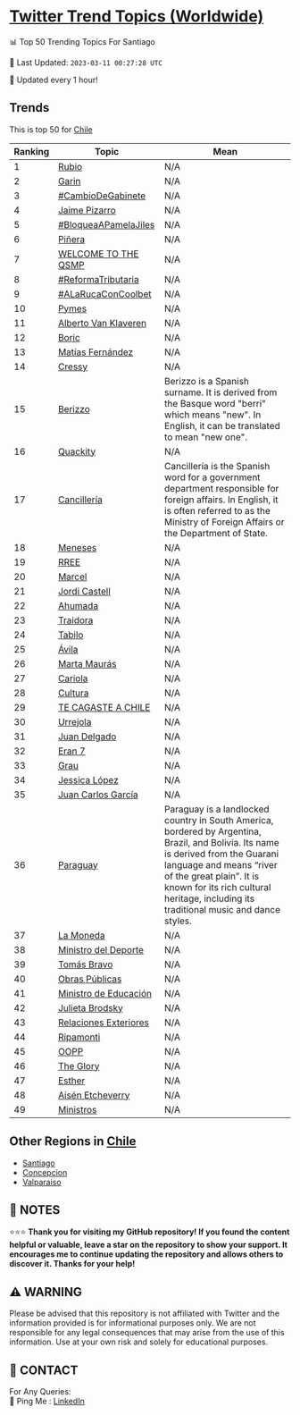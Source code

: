 [Twitter Trend Topics (Worldwide)](https://github.com/ErcinDedeoglu/Twitter-Trend-Topics)
==========


📊 Top 50 Trending Topics For Santiago

📆 Last Updated: `2023-03-11 00:27:28 UTC`

🔧 Updated every 1 hour!


## Trends

This is top 50 for [Chile](</Chile>)

| Ranking | Topic | Mean |
| ------- | ------------ | ------------ |
| 1 | [Rubio](http://twitter.com/search?q=Rubio) | N/A |
| 2 | [Garin](http://twitter.com/search?q=Garin) | N/A |
| 3 | [#CambioDeGabinete](http://twitter.com/search?q=%23CambioDeGabinete) | N/A |
| 4 | [Jaime Pizarro](http://twitter.com/search?q=Jaime+Pizarro) | N/A |
| 5 | [#BloqueaAPamelaJiles](http://twitter.com/search?q=%23BloqueaAPamelaJiles) | N/A |
| 6 | [Piñera](http://twitter.com/search?q=Pi%c3%b1era) | N/A |
| 7 | [WELCOME TO THE QSMP](http://twitter.com/search?q=WELCOME+TO+THE+QSMP) | N/A |
| 8 | [#ReformaTributaria](http://twitter.com/search?q=%23ReformaTributaria) | N/A |
| 9 | [#ALaRucaConCoolbet](http://twitter.com/search?q=%23ALaRucaConCoolbet) | N/A |
| 10 | [Pymes](http://twitter.com/search?q=Pymes) | N/A |
| 11 | [Alberto Van Klaveren](http://twitter.com/search?q=Alberto+Van+Klaveren) | N/A |
| 12 | [Boric](http://twitter.com/search?q=Boric) | N/A |
| 13 | [Matías Fernández](http://twitter.com/search?q=Mat%c3%adas+Fern%c3%a1ndez) | N/A |
| 14 | [Cressy](http://twitter.com/search?q=Cressy) | N/A |
| 15 | [Berizzo](http://twitter.com/search?q=Berizzo) | Berizzo is a Spanish surname. It is derived from the Basque word "berri" which means "new". In English, it can be translated to mean "new one". |
| 16 | [Quackity](http://twitter.com/search?q=Quackity) | N/A |
| 17 | [Cancillería](http://twitter.com/search?q=Canciller%c3%ada) | Cancillería is the Spanish word for a government department responsible for foreign affairs. In English, it is often referred to as the Ministry of Foreign Affairs or the Department of State. |
| 18 | [Meneses](http://twitter.com/search?q=Meneses) | N/A |
| 19 | [RREE](http://twitter.com/search?q=RREE) | N/A |
| 20 | [Marcel](http://twitter.com/search?q=Marcel) | N/A |
| 21 | [Jordi Castell](http://twitter.com/search?q=Jordi+Castell) | N/A |
| 22 | [Ahumada](http://twitter.com/search?q=Ahumada) | N/A |
| 23 | [Traidora](http://twitter.com/search?q=Traidora) | N/A |
| 24 | [Tabilo](http://twitter.com/search?q=Tabilo) | N/A |
| 25 | [Ávila](http://twitter.com/search?q=%c3%81vila) | N/A |
| 26 | [Marta Maurás](http://twitter.com/search?q=Marta+Maur%c3%a1s) | N/A |
| 27 | [Cariola](http://twitter.com/search?q=Cariola) | N/A |
| 28 | [Cultura](http://twitter.com/search?q=Cultura) | N/A |
| 29 | [TE CAGASTE A CHILE](http://twitter.com/search?q=TE+CAGASTE+A+CHILE) | N/A |
| 30 | [Urrejola](http://twitter.com/search?q=Urrejola) | N/A |
| 31 | [Juan Delgado](http://twitter.com/search?q=Juan+Delgado) | N/A |
| 32 | [Eran 7](http://twitter.com/search?q=Eran+7) | N/A |
| 33 | [Grau](http://twitter.com/search?q=Grau) | N/A |
| 34 | [Jessica López](http://twitter.com/search?q=Jessica+L%c3%b3pez) | N/A |
| 35 | [Juan Carlos García](http://twitter.com/search?q=Juan+Carlos+Garc%c3%ada) | N/A |
| 36 | [Paraguay](http://twitter.com/search?q=Paraguay) | Paraguay is a landlocked country in South America, bordered by Argentina, Brazil, and Bolivia. Its name is derived from the Guarani language and means “river of the great plain”. It is known for its rich cultural heritage, including its traditional music and dance styles. |
| 37 | [La Moneda](http://twitter.com/search?q=La+Moneda) | N/A |
| 38 | [Ministro del Deporte](http://twitter.com/search?q=Ministro+del+Deporte) | N/A |
| 39 | [Tomás Bravo](http://twitter.com/search?q=Tom%c3%a1s+Bravo) | N/A |
| 40 | [Obras Públicas](http://twitter.com/search?q=Obras+P%c3%bablicas) | N/A |
| 41 | [Ministro de Educación](http://twitter.com/search?q=Ministro+de+Educaci%c3%b3n) | N/A |
| 42 | [Julieta Brodsky](http://twitter.com/search?q=Julieta+Brodsky) | N/A |
| 43 | [Relaciones Exteriores](http://twitter.com/search?q=Relaciones+Exteriores) | N/A |
| 44 | [Ripamonti](http://twitter.com/search?q=Ripamonti) | N/A |
| 45 | [OOPP](http://twitter.com/search?q=OOPP) | N/A |
| 46 | [The Glory](http://twitter.com/search?q=The+Glory) | N/A |
| 47 | [Esther](http://twitter.com/search?q=Esther) | N/A |
| 48 | [Aisén Etcheverry](http://twitter.com/search?q=Ais%c3%a9n+Etcheverry) | N/A |
| 49 | [Ministros](http://twitter.com/search?q=Ministros) | N/A |



## Other Regions in [Chile](</Chile>)

* [Santiago](</Chile/Santiago.md>)
* [Concepcion](</Chile/Concepcion.md>)
* [Valparaiso](</Chile/Valparaiso.md>)



## 📝 NOTES

⭐⭐⭐ **Thank you for visiting my GitHub repository! If you found the content helpful or valuable, leave a star on the repository to show your support. It encourages me to continue updating the repository and allows others to discover it. Thanks for your help!**


## ⚠️ WARNING

Please be advised that this repository is not affiliated with Twitter and the information provided is for informational purposes only. We are not responsible for any legal consequences that may arise from the use of this information. Use at your own risk and solely for educational purposes.


## 📨 CONTACT

 For Any Queries:  
            🏓 Ping Me : [LinkedIn](https://www.linkedin.com/in/ercindedeoglu/)
